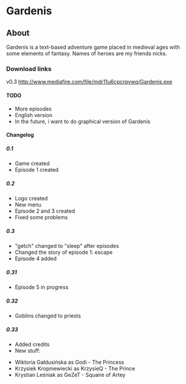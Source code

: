 # Gardenis

## About
Gardenis is a text-based adventure game placed in medieval ages with some elements of fantasy. Names of heroes are my friends nicks.

### Download links
v0.3 http://www.mediafire.com/file/mdr11u6cpcrqywq/Gardenis.exe

#### TODO
- More episodes
- English version
- In the future, i want to do graphical version of Gardenis

#### Changelog

##### 0.1
- Game created
- Episode 1 created

##### 0.2
- Logo created
- New menu
- Episode 2 and 3 created
- Fixed some problems

##### 0.3
- "getch" changed to "sleep" after episodes
- Changed the story of episode 1: escape
- Episode 4 added

##### 0.31
- Episode 5 in progress

##### 0.32
- Goblins changed to priests

##### 0.33
- Added credits
- New stuff:
* Wiktoria Gałdusińska as Godi - The Princess
* Krzysiek Kropniewiecki as KrzysieQ - The Prince
* Krystian Leśniak as GeZeT - Squaire of Artey
